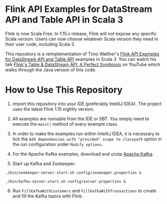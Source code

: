 # Flink API Examples for DataStream API and Table API in Scala 3

Flink is now Scala Free. In 1.15.x release, Flink will not expose any specific Scala version.
Users can now choose whatever Scala version they need in their user code, including Scala 3.

This repository is a reimplementation of Timo Walther's [Flink API Examples for DataStream API and Table API](https://github.com/twalthr/flink-api-examples)
examples in Scala 3. 
You can watch his talk [Flink's Table & DataStream API: A Perfect Symbiosis](https://youtu.be/vLLn5PxF2Lw) on YouTube which walks through the Java version of this code.

# How to Use This Repository

1. Import this repository into your IDE (preferably IntelliJ IDEA). The project uses the latest Flink 1.15 nightly version.

2. All examples are runnable from the IDE or SBT. You simply need to execute the `main()` method of every example class.

3. In order to make the examples run within IntelliJ IDEA, it is necessary to tick
   the `Add dependencies with "provided" scope to classpath` option in the run configuration under `Modify options`.

4. For the Apache Kafka examples, download and unzip [Apache Kafka](https://kafka.apache.org/downloads).

5. Start up Kafka and Zookeeper:

```
./bin/zookeeper-server-start.sh config/zookeeper.properties &

./bin/kafka-server-start.sh config/server.properties &
```

6. Run `FillKafkaWithCustomers` and `FillKafkaWithTransactions` to create and fill the Kafka topics with Flink.